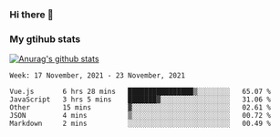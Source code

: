 ### Hi there 👋

### My gtihub stats

[![Anurag's github stats](https://github-readme-stats.vercel.app/api?username=gaozhidong)](https://github.com/gaozhidong/github-readme-stats)

<!--START_SECTION:waka-->
```text
Week: 17 November, 2021 - 23 November, 2021

Vue.js       6 hrs 28 mins   ████████████████▒░░░░░░░░   65.07 % 
JavaScript   3 hrs 5 mins    ███████▓░░░░░░░░░░░░░░░░░   31.06 % 
Other        15 mins         ▓░░░░░░░░░░░░░░░░░░░░░░░░   02.61 % 
JSON         4 mins          ▒░░░░░░░░░░░░░░░░░░░░░░░░   00.72 % 
Markdown     2 mins          ░░░░░░░░░░░░░░░░░░░░░░░░░   00.49 % 
```
<!--END_SECTION:waka-->